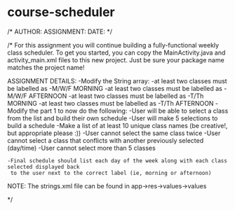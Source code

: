 # course-scheduler

/*
AUTHOR:
ASSIGNMENT:
DATE:
*/

/*
For this assignment you will continue building a fully-functional weekly class scheduler.
To get you started, you can copy the MainActivity.java and activity_main.xml files to this
new project. Just be sure your package name matches the project name!

ASSIGNMENT DETAILS:
-Modify the String array:
    -at least two classes must be labelled as
        -M/W/F MORNING
    -at least two classes must be labelled as
        -M/W/F AFTERNOON
    -at least two classes must be labelled as
        -T/Th MORNING
    -at least two classes must be labelled as
        -T/Th AFTERNOON
-Modify the part 1 to now do the following:
    -User will be able to select a class from the list and build their own schedule
    -User will make 5 selections to build a schedule
    -Make a list of at least 10 unique class names (be creative!, but appropriate please :))
    -User cannot select the same class twice
    -User cannot select a class that conflicts with another previously selected (day/time)
    -User cannot select more than 5 classes

    -Final schedule should list each day of the week along with each class selected displayed back
     to the user next to the correct label (ie, morning or afternoon)

NOTE: The strings.xml file can be found in app->res->values->values

*/
